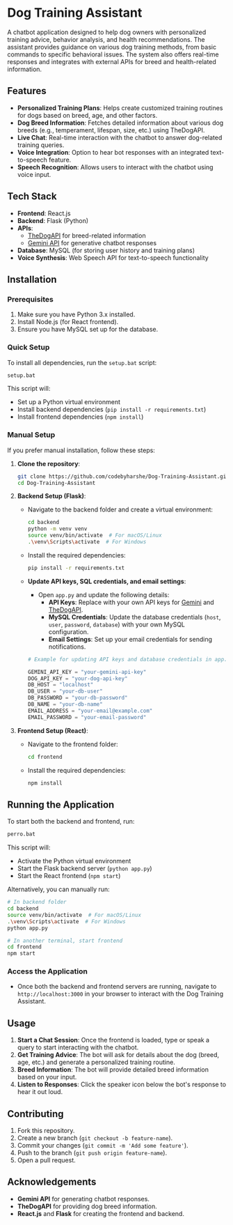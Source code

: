 # Dog Training Assistant

A chatbot application designed to help dog owners with personalized training advice, behavior analysis, and health recommendations. The assistant provides guidance on various dog training methods, from basic commands to specific behavioral issues. The system also offers real-time responses and integrates with external APIs for breed and health-related information.

## Features

- **Personalized Training Plans**: Helps create customized training routines for dogs based on breed, age, and other factors.
- **Dog Breed Information**: Fetches detailed information about various dog breeds (e.g., temperament, lifespan, size, etc.) using TheDogAPI.
- **Live Chat**: Real-time interaction with the chatbot to answer dog-related training queries.
- **Voice Integration**: Option to hear bot responses with an integrated text-to-speech feature.
- **Speech Recognition**: Allows users to interact with the chatbot using voice input.

## Tech Stack

- **Frontend**: React.js  
- **Backend**: Flask (Python)  
- **APIs**:  
  - [TheDogAPI](https://thedogapi.com/) for breed-related information  
  - [Gemini API](https://gemini.openai.com/) for generative chatbot responses  
- **Database**: MySQL (for storing user history and training plans)  
- **Voice Synthesis**: Web Speech API for text-to-speech functionality  

## Installation

### Prerequisites  

1. Make sure you have Python 3.x installed.  
2. Install Node.js (for React frontend).  
3. Ensure you have MySQL set up for the database.  

### Quick Setup  

To install all dependencies, run the `setup.bat` script:  

```bash
setup.bat
```

This script will:  
- Set up a Python virtual environment  
- Install backend dependencies (`pip install -r requirements.txt`)  
- Install frontend dependencies (`npm install`)  

### Manual Setup  

If you prefer manual installation, follow these steps:  

1. **Clone the repository**:  
   ```bash
   git clone https://github.com/codebyharshe/Dog-Training-Assistant.git
   cd Dog-Training-Assistant
   ```

2. **Backend Setup (Flask)**:  
   - Navigate to the backend folder and create a virtual environment:  
     ```bash
     cd backend
     python -m venv venv
     source venv/bin/activate  # For macOS/Linux
     .\venv\Scripts\activate  # For Windows
     ```

   - Install the required dependencies:  
     ```bash
     pip install -r requirements.txt
     ```

   - **Update API keys, SQL credentials, and email settings**:  
     - Open `app.py` and update the following details:  
       - **API Keys**: Replace with your own API keys for [Gemini](https://gemini.openai.com/) and [TheDogAPI](https://thedogapi.com/).  
       - **MySQL Credentials**: Update the database credentials (`host`, `user`, `password`, `database`) with your own MySQL configuration.  
       - **Email Settings**: Set up your email credentials for sending notifications.  

     ```python
     # Example for updating API keys and database credentials in app.py

     GEMINI_API_KEY = "your-gemini-api-key"
     DOG_API_KEY = "your-dog-api-key"
     DB_HOST = "localhost"
     DB_USER = "your-db-user"
     DB_PASSWORD = "your-db-password"
     DB_NAME = "your-db-name"
     EMAIL_ADDRESS = "your-email@example.com"
     EMAIL_PASSWORD = "your-email-password"
     ```

3. **Frontend Setup (React)**:  
   - Navigate to the frontend folder:  
     ```bash
     cd frontend
     ```

   - Install the required dependencies:  
     ```bash
     npm install
     ```

## Running the Application  

To start both the backend and frontend, run:  

```bash
perro.bat
```

This script will:  
- Activate the Python virtual environment  
- Start the Flask backend server (`python app.py`)  
- Start the React frontend (`npm start`)  

Alternatively, you can manually run:  

```bash
# In backend folder
cd backend
source venv/bin/activate  # For macOS/Linux
.\venv\Scripts\activate  # For Windows
python app.py

# In another terminal, start frontend
cd frontend
npm start
```

### Access the Application  

- Once both the backend and frontend servers are running, navigate to `http://localhost:3000` in your browser to interact with the Dog Training Assistant.  

## Usage  

1. **Start a Chat Session**: Once the frontend is loaded, type or speak a query to start interacting with the chatbot.  
2. **Get Training Advice**: The bot will ask for details about the dog (breed, age, etc.) and generate a personalized training routine.  
3. **Breed Information**: The bot will provide detailed breed information based on your input.  
4. **Listen to Responses**: Click the speaker icon below the bot's response to hear it out loud.  

## Contributing  

1. Fork this repository.  
2. Create a new branch (`git checkout -b feature-name`).  
3. Commit your changes (`git commit -m 'Add some feature'`).  
4. Push to the branch (`git push origin feature-name`).  
5. Open a pull request.  

## Acknowledgements  

- **Gemini API** for generating chatbot responses.  
- **TheDogAPI** for providing dog breed information.  
- **React.js** and **Flask** for creating the frontend and backend.  
```

